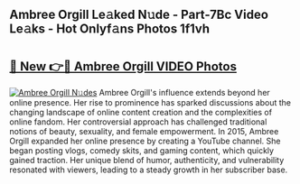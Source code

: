 ## Ambree Orgill Le𝚊ked N𝚞de - Part-7Bc Video Le𝚊ks - Hot Onlyf𝚊ns Photos 1f1vh

# <h2><a href="http://ac52482.deff.icu/?id=Ambree+Orgill">🔗 New 👉🔴 Ambree Orgill VIDEO Photos</a></h2>

[![Ambree Orgill N𝚞des](https://i.imgur.com/rIISA9y.gif)](http://ac52482.deff.icu/?id=Ambree+Orgill)
Ambree Orgill's influence extends beyond her online presence. Her rise to prominence has sparked discussions about the changing landscape of online content creation and the complexities of online fandom. Her controversial approach has challenged traditional notions of beauty, sexuality, and female empowerment. In 2015, Ambree Orgill expanded her online presence by creating a YouTube channel. She began posting vlogs, comedy skits, and gaming content, which quickly gained traction. Her unique blend of humor, authenticity, and vulnerability resonated with viewers, leading to a steady growth in her subscriber base.
